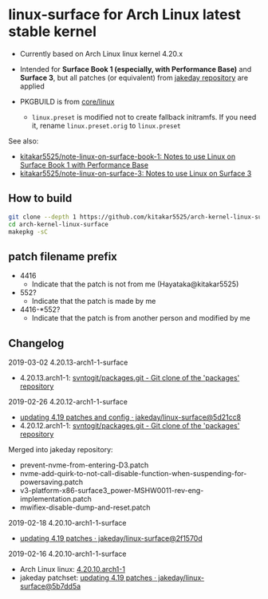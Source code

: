 # linux-surface for Arch Linux latest stable kernel

- Currently based on Arch Linux linux kernel 4.20.x

- Intended for **Surface Book 1 (especially, with Performance Base)** and **Surface 3**, but all patches (or equivalent) from [jakeday repository](https://github.com/jakeday/linux-surface) are applied

- PKGBUILD is from [core/linux](https://git.archlinux.org/svntogit/packages.git/?h=packages/linux)
	- `linux.preset` is modified not to create fallback initramfs. If you need it, rename `linux.preset.orig` to `linux.preset`

See also:
- [kitakar5525/note-linux-on-surface-book-1: Notes to use Linux on Surface Book 1 with Performance Base](https://github.com/kitakar5525/note-linux-on-surface-book-1)
- [kitakar5525/note-linux-on-surface-3: Notes to use Linux on Surface 3](https://github.com/kitakar5525/note-linux-on-surface-3)



## How to build

```bash
git clone --depth 1 https://github.com/kitakar5525/arch-kernel-linux-surface
cd arch-kernel-linux-surface
makepkg -sC
```



## patch filename prefix

- 4416
	- Indicate that the patch is not from me (Hayataka@kitakar5525)
- 552?
	- Indicate that the patch is made by me
- 4416-*552?
	- Indicate that the patch is from another person and modified by me



## Changelog

2019-03-02 4.20.13-arch1-1-surface
- 4.20.13.arch1-1: [svntogit/packages.git - Git clone of the 'packages' repository](https://git.archlinux.org/svntogit/packages.git/commit/trunk?h=packages/linux&id=b44aa57a4ff15e6c41d24429aff240d2e3980645)

2019-02-26 4.20.12-arch1-1-surface
- [updating 4.19 patches and config · jakeday/linux-surface@5d21cc8](https://github.com/jakeday/linux-surface/commit/5d21cc824c9b41e65f92fdebcbcccd2181b9393f)
- 4.20.12.arch1-1: [svntogit/packages.git - Git clone of the 'packages' repository](https://git.archlinux.org/svntogit/packages.git/commit/trunk?h=packages/linux&id=570497767a7d448631451f1acd29813e1e48dbea)

Merged into jakeday repository:
- prevent-nvme-from-entering-D3.patch
- nvme-add-quirk-to-not-call-disable-function-when-suspending-for-powersaving.patch
- v3-platform-x86-surface3_power-MSHW0011-rev-eng-implementation.patch
- mwifiex-disable-dump-and-reset.patch

2019-02-18 4.20.10-arch1-1-surface
- [updating 4.19 patches · jakeday/linux-surface@2f1570d](https://github.com/jakeday/linux-surface/commit/2f1570d509eb7de8330ad4bc01b725c501ab9a8c)

2019-02-16 4.20.10-arch1-1-surface
- Arch Linux linux: [4.20.10.arch1-1](https://git.archlinux.org/svntogit/packages.git/commit/trunk?h=packages/linux&id=a0ed2c4c7b62fdad505cd9fa2fa18c922fce1662)
-  jakeday patchset: [updating 4.19 patches · jakeday/linux-surface@5b7dd5a](https://github.com/jakeday/linux-surface/commit/5b7dd5a7a9967c34f04c7108f5c7fbe326e261e2)